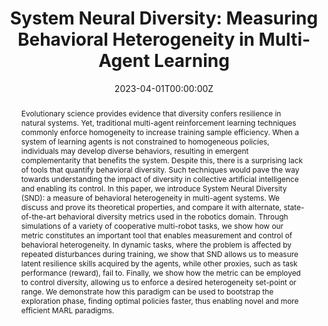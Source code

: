 ---
title: "System Neural Diversity: Measuring Behavioral Heterogeneity in Multi-Agent Learning"
authors:
- admin
- shankar
- prorok
date: "2023-04-01T00:00:00Z"
doi: ""

# Schedule page publish date (NOT publication's date).
publishDate: "2017-01-01T00:00:00Z"

# Publication type.
# Legend: 0 = Uncategorized; 1 = Conference paper; 2 = Journal article;
# 3 = Preprint / Working Paper; 4 = Report; 5 = Book; 6 = Book section;
# 7 = Thesis; 8 = Patent
publication_types: ["2"]

# Publication name and optional abbreviated publication name.
publication: In *Journal of Machine Learning Research (JMLR)*
publication_short: In *Journal of Machine Learning Research (JMLR)*

abstract: Evolutionary science provides evidence that diversity confers resilience in natural systems. Yet, traditional multi-agent reinforcement learning techniques commonly enforce homogeneity to increase training sample efficiency. When a system of learning agents is not constrained to homogeneous policies, individuals may develop diverse behaviors, resulting in emergent complementarity that benefits the system. Despite this, there is a surprising lack of tools that quantify behavioral diversity. Such techniques would pave the way towards understanding the impact of diversity in collective artificial intelligence and enabling its control. In this paper, we introduce System Neural Diversity (SND)&#58; a measure of behavioral heterogeneity in multi-agent systems. We discuss and prove its theoretical properties, and compare it with alternate, state-of-the-art behavioral diversity metrics used in the robotics domain. Through simulations of a variety of cooperative multi-robot tasks, we show how our metric constitutes an important tool that enables measurement and control of behavioral heterogeneity. In dynamic tasks, where the problem is affected by repeated disturbances during training, we show that SND allows us to measure latent resilience skills acquired by the agents, while other proxies, such as task performance (reward), fail to. Finally, we show how the metric can be employed to control diversity, allowing us to enforce a desired heterogeneity set-point or range. We demonstrate how this paradigm can be used to bootstrap the exploration phase, finding optimal policies faster, thus enabling novel and more efficient MARL paradigms.
# Summary. An optional shortened abstract.
summary: In this paper, we introduce System Neural Diversity (SND)&#58; a measure of behavioral heterogeneity for multi-agent systems where agents have stochastic policies. We discuss and prove its theoretical properties, and compare it with alternate, state-of-the-art behavioral diversity metrics used in cross-disciplinary domains. Through simulations of a variety of multi-agent tasks, we show how our metric constitutes an important diagnostic tool to analyze latent properties of behavioral heterogeneity.

tags:
- Heterogeneity
- Multi-Agent Reinforcement Learning
featured: False

links:
- name: JMLR
  url: http://jmlr.org/papers/v26/24-1477.html
- name: arXiv
  url: https://arxiv.org/abs/2305.02128
url_pdf:
url_code: 'https://github.com/proroklab/HetGPPO'
url_dataset: ''
url_poster: ''
url_project: ''
url_slides: ''
url_source: ''
url_video: ''

# Featured image
# To use, add an image named `featured.jpg/png` to your page's folder. 
image:
  caption: ''
  placement: 2
  preview_only: false

# Associated Projects (optional).
#   Associate this publication with one or more of your projects.
#   Simply enter your project's folder or file name without extension.
#   E.g. `internal-project` references `content/project/internal-project/index.md`.
#   Otherwise, set `projects: []`.
projects: []

# Slides (optional).
#   Associate this publication with Markdown slides.
#   Simply enter your slide deck's filename without extension.
#   E.g. `slides: "example"` references `content/slides/example/index.md`.
#   Otherwise, set `slides: ""`.
slides: ""
---